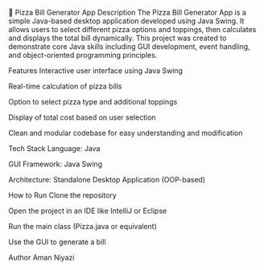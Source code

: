 🍕 Pizza Bill Generator App
Description
The Pizza Bill Generator App is a simple Java-based desktop application developed using Java Swing. It allows users to select different pizza options and toppings, then calculates and displays the total bill dynamically. This project was created to demonstrate core Java skills including GUI development, event handling, and object-oriented programming principles.

Features
Interactive user interface using Java Swing

Real-time calculation of pizza bills

Option to select pizza type and additional toppings

Display of total cost based on user selection

Clean and modular codebase for easy understanding and modification

Tech Stack
Language: Java

GUI Framework: Java Swing

Architecture: Standalone Desktop Application (OOP-based)

How to Run
Clone the repository

Open the project in an IDE like IntelliJ or Eclipse

Run the main class (Pizza.java or equivalent)

Use the GUI to generate a bill

Author
Aman Niyazi
